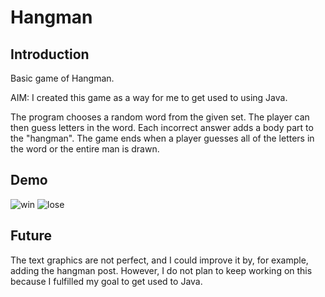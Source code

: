 # Hangman
## Introduction
Basic game of Hangman. 

AIM: I created this game as a way for me to get used to using Java.

The program chooses a random word from the given set. The player can then guess letters in the word. Each incorrect answer adds a body part to the "hangman". The game ends when a player guesses all of the letters in the word or the entire man is drawn.

## Demo
![win](https://user-images.githubusercontent.com/48966108/61007313-84071c80-a33a-11e9-8443-ee2887ac4b98.gif)
![lose](https://user-images.githubusercontent.com/48966108/61007350-9a14dd00-a33a-11e9-95d3-bd8c0cc02079.gif)

## Future
The text graphics are not perfect, and I could improve it by, for example, adding the hangman post. However, I do not plan to keep working on this because I fulfilled my goal to get used to Java.
